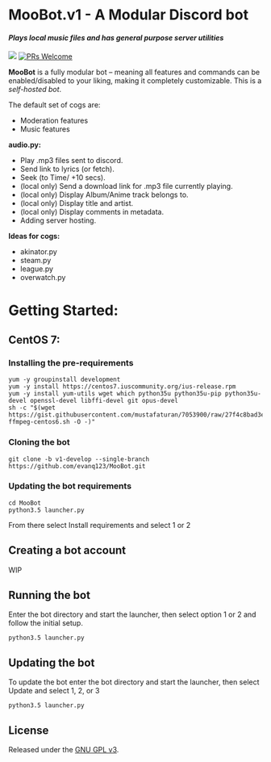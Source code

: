 # MooBot.v1 - A Modular Discord bot
#### *Plays local music files and has general purpose server utilities*
[<img src="https://img.shields.io/badge/discord-py-blue.svg">](https://github.com/Rapptz/discord.py) [![PRs Welcome](https://img.shields.io/badge/PRs-welcome-brightgreen.svg?style=flat-square)](http://makeapullrequest.com)

**MooBot** is a fully modular bot – meaning all features and commands can be enabled/disabled to your liking, making it completely customizable. This is a *self-hosted bot*.

The default set of cogs are:
* Moderation features
* Music features

**audio.py:**
* Play .mp3 files sent to discord.
* Send link to lyrics (or fetch).
* Seek (to Time/ +10 secs).
* (local only) Send a download link for .mp3 file currently playing.
* (local only) Display Album/Anime track belongs to.
* (local only) Display title and artist.
* (local only) Display comments in metadata.
* Adding server hosting.

**Ideas for cogs:**
* akinator.py
* steam.py
* league.py
* overwatch.py

# Getting Started:
## CentOS 7:
### Installing the pre-requirements
```
yum -y groupinstall development
yum -y install https://centos7.iuscommunity.org/ius-release.rpm
yum -y install yum-utils wget which python35u python35u-pip python35u-devel openssl-devel libffi-devel git opus-devel
sh -c "$(wget https://gist.githubusercontent.com/mustafaturan/7053900/raw/27f4c8bad3ee2bb0027a1a52dc8501bf1e53b270/latest-ffmpeg-centos6.sh -O -)"
```
### Cloning the bot
```
git clone -b v1-develop --single-branch https://github.com/evanq123/MooBot.git
```
### Updating the bot requirements
```
cd MooBot
python3.5 launcher.py
```
From there select Install requirements and select 1 or 2

## Creating a bot account
WIP

## Running the bot
Enter the bot directory and start the launcher, then select option 1 or 2 and follow the initial setup.
```
python3.5 launcher.py
```

## Updating the bot
To update the bot enter the bot directory and start the launcher, then select Update and select 1, 2, or 3
```
python3.5 launcher.py
```

## License
Released under the [GNU GPL v3](LICENSE).
